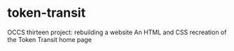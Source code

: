 # token-transit
OCCS thirteen project: rebuilding a website
An HTML and CSS recreation of the Token Transit home page
